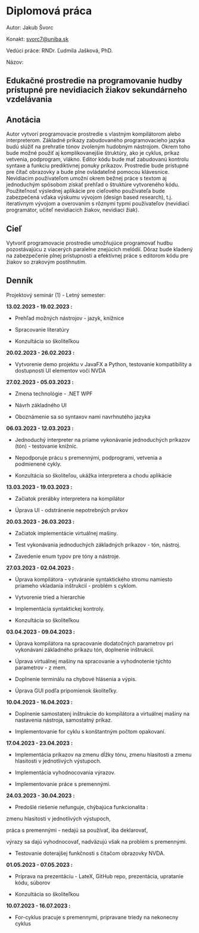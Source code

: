 # Diplomová práca
Autor: Jakub Švorc



Konakt: svorc7@uniba.sk



Vedúci práce: RNDr. Ľudmila Jašková, PhD.

Názov:



Edukačné prostredie na programovanie hudby prístupné pre nevidiacich žiakov sekundárneho vzdelávania
---


Anotácia
---
Autor vytvorí programovacie prostredie s vlastným kompilátorom alebo
interpreterom. Základné príkazy zabudovaného programovacieho jazyka budú
slúžiť na prehratie tónov zvoleným hudobným nástrojom. Okrem toho bude
možné použiť aj komplikovanejšie štruktúry, ako je cyklus, príkaz vetvenia,
podprogram, vlákno.
Editor kódu bude mať zabudovanú kontrolu syntaxe a funkciu prediktívnej
ponuky príkazov.
Prostredie bude prístupné pre čítač obrazovky a bude plne ovládateľné pomocou
klávesnice. Nevidiacim používateľom umožní okrem bežnej práce s textom aj
jednoduchým spôsobom získať prehľad o štruktúre vytvoreného kódu.
Použiteľnosť výslednej aplikácie pre cieľového používateľa bude zabezpečená
vďaka výskumu vývojom (design based research), t.j. iteratívnym vývojom
a overovaním s rôznymi typmi používateľov (nevidiaci programátor, učiteľ
nevidiacich žiakov, nevidiaci žiak).


Cieľ
---
Vytvoriť programovacie prostredie umožňujúce programovať hudbu
pozostávajúcu z viacerých paralelne znejúcich melódií. Dôraz bude kladený
na zabezpečenie plnej prístupnosti a efektívnej práce s editorom kódu pre žiakov
so zrakovým postihnutím.


Denník
---
Projektový seminár (1) - Letný semester:


**13.02.2023 - 19.02.2023 :**

* Prehľad možných nástrojov - jazyk, knižnice

* Spracovanie literatúry

* Konzultácia so školiteľkou


**20.02.2023 - 26.02.2023 :**

* Vytvorenie demo projektu v JavaFX a Python, testovanie kompatibility a dostupnosti UI elementov voči NVDA 

**27.02.2023 - 05.03.2023 :**

* Zmena technológie - .NET WPF

* Návrh základného UI

* Oboznámenie sa so syntaxov nami navrhnutého jazyka


**06.03.2023 - 12.03.2023 :**

* Jednoduchý interpreter na priame vykonávanie jednoduchých príkazov (tón) - testovanie knižníc.

* Nepodporuje prácu s premennými, podprogrami, vetvenia a podmienené cykly.

* Konzultácia so školiteľou, ukážka interpretera a chodu aplikácie

**13.03.2023 - 19.03.2023 :**

* Začiatok prerábky interpretera na kompilátor

* Úprava UI - odstránenie nepotrebných prvkov


**20.03.2023 - 26.03.2023 :**

* Začiatok implementácie virtuálnej mašiny.

* Test vykonávania jednoduchých základných príkazov - tón, nástroj.

* Zavedenie enum typov pre tóny a nástroje.


**27.03.2023 - 02.04.2023 :**

* Úprava kompilátora - vytváranie syntaktického stromu namiesto priameho vkladania inštrukcií - problém s cyklom.

* Vytvorenie tried a hierarchie

* Implementácia syntaktickej kontroly.

* Konzultácia so školiteľkou


**03.04.2023 - 09.04.2023 :**

* Úprava kompilátora na spracovanie dodatočných parametrov pri vykonávaní základného príkazu tón, doplnenie inštrukcií.

* Úprava virtuálnej mašiny na spracovanie a vyhodnotenie týchto parametrov - z mem.

* Doplnenie terminálu na chybové hlásenia a výpis.

* Úprava GUI podľa pripomienok školiteľky.

**10.04.2023 - 16.04.2023 :**

* Doplnenie samostatenj inštrukcie do kompilátora a virtuálnej mašiny na nastavenia nástroja, samostatný príkaz.

* Implementovanie for cyklu s konštantným počtom opakovaní.


**17.04.2023 - 23.04.2023 :**

* Implementácia príkazov na zmenu dĺžky tónu, zmenu hlasitosti a zmenu hlasitosti v jednotlivých výstupoch.

* Implementácia vyhodnocovania výrazov.

* Implementovanie práce s premennými.


**24.03.2023 - 30.04.2023 :**

* Predošlé riešenie nefunguje, chýbajúca funkcionalita :

zmenu hlasitosti v jednotlivých výstupoch,

práca s premennými - nedajú sa používať, iba deklarovať,

výrazy sa dajú vyhodnocovať, nadväzujú však na problém s premennými.

* Testovanie doterajšej funkčnosti s čitačom obrazovky NVDA.


**01.05.2023 - 07.05.2023 :**

* Príprava na prezentáciu - LateX, GitHub repo, prezentácia, upratanie kódu, súborov

* Konzultácia so školiteľkou


**10.07.2023 - 16.07.2023 :**

* For-cyklus pracuje s premennymi, pripravane triedy na nekonecny cyklus

